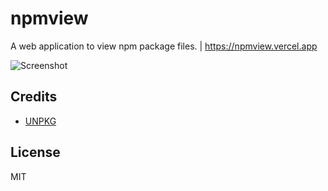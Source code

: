 # npmview

A web application to view npm package files. | https://npmview.vercel.app

![Screenshot](assets/screenshot.png)

## Credits

- [UNPKG](https://unpkg.com)

## License

MIT

